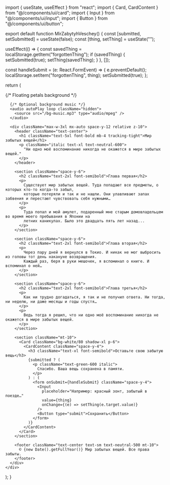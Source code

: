 import { useState, useEffect } from "react";
import { Card, CardContent } from "@/components/ui/card";
import { Input } from "@/components/ui/input";
import { Button } from "@/components/ui/button";

export default function MirZabytyhVeschey() {
  const [submitted, setSubmitted] = useState(false);
  const [thing, setThing] = useState("");

  useEffect(() => {
    const savedThing = localStorage.getItem("forgottenThing");
    if (savedThing) {
      setSubmitted(true);
      setThing(savedThing);
    }
  }, []);

  const handleSubmit = (e: React.FormEvent) => {
    e.preventDefault();
    localStorage.setItem("forgottenThing", thing);
    setSubmitted(true);
  };

  return (
    <div className="min-h-screen bg-gradient-to-b from-[#fdfaf6] to-[#eeeae4] text-[#2c2c2c] px-4 py-10 font-handwriting relative overflow-hidden">
      {/* Floating petals background */}
      <div className="absolute inset-0 pointer-events-none z-0 animate-background">
        <div className="absolute top-0 left-0 w-full h-full bg-[url('/petals.gif')] bg-repeat opacity-20"></div>
      </div>

      {/* Optional background music */}
      <audio autoPlay loop className="hidden">
        <source src="/bg-music.mp3" type="audio/mpeg" />
      </audio>

      <div className="max-w-3xl mx-auto space-y-12 relative z-10">
        <header className="text-center">
          <h1 className="text-5xl font-bold mb-4 tracking-tight">Мир забытых вещей</h1>
          <p className="italic text-xl text-neutral-600">
            "Ни одно моё воспоминание никогда не окажется в мире забытых вещей."
          </p>
        </header>

        <section className="space-y-6">
          <h2 className="text-2xl font-semibold">Глава первая</h2>
          <p>
            Существует мир забытых вещей. Туда попадают все предметы, о которых кто-то когда-то забыл,
            которые потеряли и так и не нашли. Они улавливают запах забвения и перестают чувствовать себя нужными…
          </p>
          <p>
            Туда попал и мой амулет, подаренный мне старым домовладельцем во время моего пребывания в Японии на
            летних каникулах. Было это двадцать пять лет назад...
          </p>
        </section>

        <section className="space-y-6">
          <h2 className="text-2xl font-semibold">Глава вторая</h2>
          <p>
            Через пару дней я вернулся в Токио. И никак не мог выбросить из головы тот день накануне возвращения.
            Каждый раз, беря в руки мешочек, я вспоминал о книге. И вспоминал о ней…
          </p>
        </section>

        <section className="space-y-6">
          <h2 className="text-2xl font-semibold">Глава третья</h2>
          <p>
            Как ни трудно догадаться, я так и не получил ответа. Ни тогда, ни неделю, ни даже месяцы и годы спустя…
          </p>
          <p>
            Ведь тогда я решил, что ни одно моё воспоминание никогда не окажется в мире забытых вещей.
          </p>
        </section>

        <section className="mt-10">
          <Card className="bg-white/80 shadow-xl p-6">
            <CardContent className="space-y-4">
              <h3 className="text-xl font-semibold">Оставьте свою забытую вещь</h3>
              {submitted ? (
                <p className="text-green-600 italic">
                  Спасибо. Ваша вещь сохранена в памяти.
                </p>
              ) : (
                <form onSubmit={handleSubmit} className="space-y-4">
                  <Input
                    placeholder="Например: красный зонт, забытый в поезде…"
                    value={thing}
                    onChange={(e) => setThing(e.target.value)}
                  />
                  <Button type="submit">Сохранить</Button>
                </form>
              )}
            </CardContent>
          </Card>
        </section>

        <footer className="text-center text-sm text-neutral-500 mt-10">
          © {new Date().getFullYear()} Мир забытых вещей. Все права забыты.
        </footer>
      </div>
    </div>
  );
}
